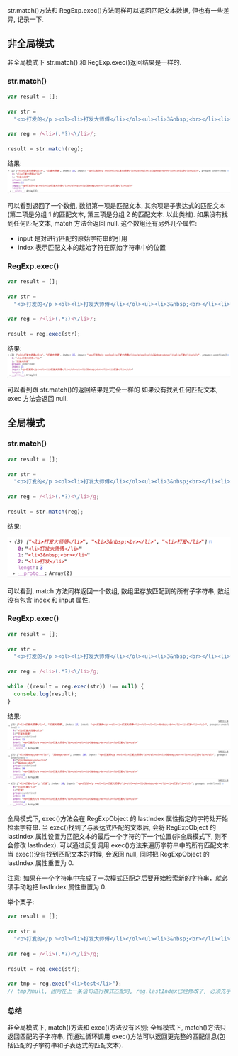 str.match()方法和 RegExp.exec()方法同样可以返回匹配文本数据, 但也有一些差异, 记录一下.

## 非全局模式

非全局模式下 str.match() 和 RegExp.exec()返回结果是一样的.

### str.match()

```javascript
var result = [];

var str =
  "<p>打发的</p ><ol><li>打发大师傅</li></ol><ul><li>3&nbsp;<br></li><li>打发</li></ul>";

var reg = /<li>(.*?)<\/li>/;

result = str.match(reg);
```

结果:
![](https://raw.githubusercontent.com/tzstone/MarkdownPhotos/master/match-%E9%9D%9E%E5%85%A8%E5%B1%80.png)

可以看到返回了一个数组, 数组第一项是匹配文本, 其余项是子表达式的匹配文本(第二项是分组 1 的匹配文本, 第三项是分组 2 的匹配文本. 以此类推).
如果没有找到任何匹配文本, match 方法会返回 null.
这个数组还有另外几个属性:

- input 是对进行匹配的原始字符串的引用
- index 表示匹配文本的起始字符在原始字符串中的位置

### RegExp.exec()

```javascript
var result = [];

var str =
  "<p>打发的</p ><ol><li>打发大师傅</li></ol><ul><li>3&nbsp;<br></li><li>打发</li></ul>";

var reg = /<li>(.*?)<\/li>/;

result = reg.exec(str);
```

结果:
![](https://github.com/tzstone/MarkdownPhotos/blob/master/exec-%E9%9D%9E%E5%85%A8%E5%B1%80.png)

可以看到跟 str.match()的返回结果是完全一样的
如果没有找到任何匹配文本, exec 方法会返回 null.

## 全局模式

### str.match()

```javascript
var result = [];

var str =
  "<p>打发的</p ><ol><li>打发大师傅</li></ol><ul><li>3&nbsp;<br></li><li>打发</li></ul>";

var reg = /<li>(.*?)<\/li>/g;

result = str.match(reg);
```

结果:

![](https://github.com/tzstone/MarkdownPhotos/blob/master/match-%E5%85%A8%E5%B1%80.png)

可以看到, match 方法同样返回一个数组, 数组里存放匹配到的所有子字符串, 数组没有包含 index 和 input 属性.

### RegExp.exec()

```javascript
var result = [];

var str =
  "<p>打发的</p ><ol><li>打发大师傅</li></ol><ul><li>3&nbsp;<br></li><li>打发</li></ul>";

var reg = /<li>(.*?)<\/li>/g;

while ((result = reg.exec(str)) !== null) {
  console.log(result);
}
```

结果:
![](https://github.com/tzstone/MarkdownPhotos/blob/master/exec-%E5%85%A8%E5%B1%80.png)

全局模式下, exec()方法会在 RegExpObject 的 lastIndex 属性指定的字符处开始检索字符串. 当 exec()找到了与表达式匹配的文本后, 会将 RegExpObject 的 lastIndex 属性设置为匹配文本的最后一个字符的下一个位置(非全局模式下, 则不会修改 lastIndex). 可以通过反复调用 exec()方法来遍历字符串中的所有匹配文本. 当 exec()没有找到匹配文本的时候, 会返回 null, 同时把 RegExpObject 的 lastIndex 属性重置为 0.

注意: 如果在一个字符串中完成了一次模式匹配之后要开始检索新的字符串，就必须手动地把 lastIndex 属性重置为 0.

举个栗子:

```javascript
var result = [];

var str =
  "<p>打发的</p ><ol><li>打发大师傅</li></ol><ul><li>3&nbsp;<br></li><li>打发</li></ul>";

var reg = /<li>(.*?)<\/li>/g;

result = reg.exec(str);

var tmp = reg.exec("<li>test</li>");
// tmp为null, 因为在上一条语句进行模式匹配时, reg.lastIndex已经修改了, 必须先手动设置为0: reg.lastIndex=0
```

### 总结

非全局模式下, match()方法和 exec()方法没有区别; 全局模式下, match()方法只返回匹配的子字符串, 而通过循环调用 exec()方法可以返回更完整的匹配信息(包括匹配的子字符串和子表达式的匹配文本).
